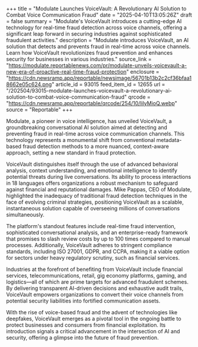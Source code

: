 +++
title = "Modulate Launches VoiceVault: A Revolutionary AI Solution to Combat Voice Communication Fraud"
date = "2025-04-10T13:05:26Z"
draft = false
summary = "Modulate's VoiceVault introduces a cutting-edge AI technology for real-time fraud detection across voice channels, offering a significant leap forward in securing industries against sophisticated fraudulent activities."
description = "Modulate introduces VoiceVault, an AI solution that detects and prevents fraud in real-time across voice channels. Learn how VoiceVault revolutionizes fraud prevention and enhances security for businesses in various industries."
source_link = "https://modulate.reportablenews.com/pr/modulate-unveils-voicevault-a-new-era-of-proactive-real-time-fraud-protection"
enclosure = "https://cdn.newsramp.app/reportable/newsimage/56701b13b2c2cf36bfaa18662e05c624.png"
article_id = 93015
feed_item_id = 12655
url = "/202504/93015-modulate-launches-voicevault-a-revolutionary-ai-solution-to-combat-voice-communication-fraud"
qrcode = "https://cdn.newsramp.app/reportable/qrcode/254/10/lilyMioQ.webp"
source = "Reportable"
+++

<p>Modulate, a pioneer in voice intelligence, has unveiled VoiceVault, a groundbreaking conversational AI solution aimed at detecting and preventing fraud in real-time across voice communication channels. This technology represents a monumental shift from conventional metadata-based fraud detection methods to a more nuanced, context-aware approach, setting a new standard in fraud protection.</p><p>VoiceVault distinguishes itself through the use of advanced behavioral analysis, context understanding, and emotional intelligence to identify potential threats during live conversations. Its ability to process interactions in 18 languages offers organizations a robust mechanism to safeguard against financial and reputational damages. Mike Pappas, CEO of Modulate, highlighted the inadequacy of traditional fraud detection techniques in the face of evolving criminal strategies, positioning VoiceVault as a scalable, instantaneous solution capable of overseeing millions of conversations simultaneously.</p><p>The platform's standout features include real-time fraud intervention, sophisticated conversational analysis, and an enterprise-ready framework that promises to slash review costs by up to 100 times compared to manual processes. Additionally, VoiceVault adheres to stringent compliance standards, including ISO 27001, GDPR, and CCPA, making it a viable option for sectors under heavy regulatory scrutiny, such as financial services.</p><p>Industries at the forefront of benefiting from VoiceVault include financial services, telecommunications, retail, gig economy platforms, gaming, and logistics—all of which are prime targets for advanced fraudulent schemes. By delivering transparent AI-driven decisions and exhaustive audit trails, VoiceVault empowers organizations to convert their voice channels from potential security liabilities into fortified communication assets.</p><p>With the rise of voice-based fraud and the advent of technologies like deepfakes, VoiceVault emerges as a pivotal tool in the ongoing battle to protect businesses and consumers from financial exploitation. Its introduction signals a critical advancement in the intersection of AI and security, offering a glimpse into the future of fraud prevention.</p>